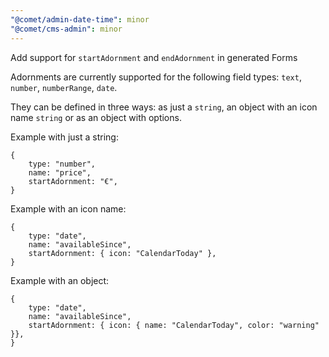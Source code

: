 ```yaml
---
"@comet/admin-date-time": minor
"@comet/cms-admin": minor
---
```


Add support for `startAdornment` and `endAdornment` in generated Forms

Adornments are currently supported for the following field types: `text`, `number`, `numberRange`, `date`.

They can be defined in three ways: as just a `string`, an object with an icon name `string` or as an object with options.

Example with just a string:

```
{
    type: "number",
    name: "price",
    startAdornment: "€",
}
```

Example with an icon name:

```
{
    type: "date",
    name: "availableSince",
    startAdornment: { icon: "CalendarToday" },
}
```

Example with an object:

```
{
    type: "date",
    name: "availableSince",
    startAdornment: { icon: { name: "CalendarToday", color: "warning" }},
}
```
